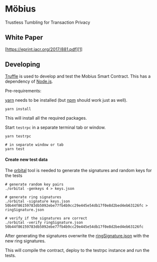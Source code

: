 # Möbius

Trustless Tumbling for Transaction Privacy

## White Paper

[https://eprint.iacr.org/2017/881.pdf][1]


## Developing

[Truffle][2] is used to develop and test the Mobius Smart Contract. This has a dependency of [Node.js][3].

Pre-requirements:

[yarn][4] needs to be installed (but [npm][5] should work just as well).

    yarn install

This will install all the required packages.

Start `testrpc` in a separate terminal tab or window.

    yarn testrpc
    
    # in separate window or tab
    yarn test

#### Create new test data

The [orbital][6] tool is needed to generate the signatures and random keys for the tests

    # generate random key pairs
    ./orbital -genkeys 4 > keys.json 

    # generate ring signatures
    ./orbital -signature keys.json 50b44f86159783db5092ebe77fb4b9cc29e445e54db17f0e8d2bed4eb63126fc > ringSignature.json

    # verify if the signatures are correct
    ./orbital -verify ringSignature.json 50b44f86159783db5092ebe77fb4b9cc29e445e54db17f0e8d2bed4eb63126fc

After generating the signatures overwrite the [ringSignature.json](test/ringSignature.json) with the new ring signatures.


This will compile the contract, deploy to the testrpc instance and run the tests. 

[1]: https://eprint.iacr.org/2017/881.pdf
[2]: http://truffleframework.com/
[3]: https://nodejs.org/
[4]: https://yarnpkg.com/en/docs/install
[5]: https://docs.npmjs.com/getting-started/installing-node
[6]: https://gitlab.clearmatics.net/oss/orbital
